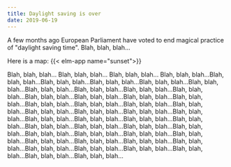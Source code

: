 ```yaml
---
title: Daylight saving is over
date: 2019-06-19
---
```


A few months ago European Parliament have voted to end magical practice of "daylight saving time". Blah, blah, blah...  

Here is a map:
{{< elm-app name="sunset">}}


Blah, blah, blah... Blah, blah, blah... Blah, blah, blah... Blah, blah, blah...Blah, blah, blah...Blah, blah, blah...Blah, blah, blah...Blah, blah, blah...Blah, blah, blah...Blah, blah, blah...Blah, blah, blah...Blah, blah, blah...Blah, blah, blah...Blah, blah, blah...Blah, blah, blah...Blah, blah, blah...Blah, blah, blah...Blah, blah, blah...Blah, blah, blah...Blah, blah, blah...Blah, blah, blah...Blah, blah, blah...Blah, blah, blah...Blah, blah, blah...Blah, blah, blah...Blah, blah, blah...Blah, blah, blah...Blah, blah, blah...Blah, blah, blah...Blah, blah, blah...Blah, blah, blah...Blah, blah, blah...Blah, blah, blah...Blah, blah, blah...Blah, blah, blah...Blah, blah, blah...Blah, blah, blah...Blah, blah, blah...Blah, blah, blah...Blah, blah, blah...Blah, blah, blah...Blah, blah, blah...Blah, blah, blah...Blah, blah, blah...Blah, blah, blah...Blah, blah, blah...Blah, blah, blah...
